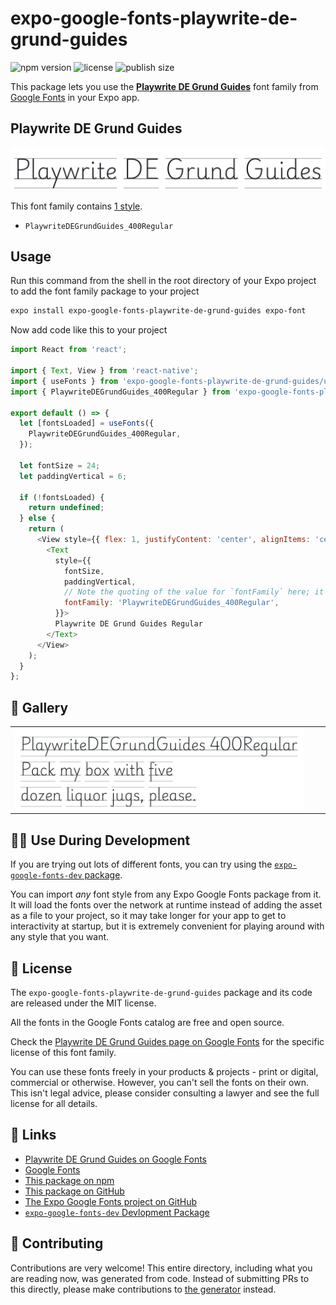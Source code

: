 # expo-google-fonts-playwrite-de-grund-guides

![npm version](https://flat.badgen.net/npm/v/expo-google-fonts-playwrite-de-grund-guides)
![license](https://flat.badgen.net/github/license/expo/google-fonts)
![publish size](https://flat.badgen.net/packagephobia/install/expo-google-fonts-playwrite-de-grund-guides)

This package lets you use the [**Playwrite DE Grund Guides**](https://fonts.google.com/specimen/Playwrite+DE+Grund+Guides) font family from [Google Fonts](https://fonts.google.com/) in your Expo app.

## Playwrite DE Grund Guides

![Playwrite DE Grund Guides](./font-family.png)

This font family contains [1 style](#-gallery).

- `PlaywriteDEGrundGuides_400Regular`

## Usage

Run this command from the shell in the root directory of your Expo project to add the font family package to your project
```sh
expo install expo-google-fonts-playwrite-de-grund-guides expo-font
```

Now add code like this to your project
```js
import React from 'react';

import { Text, View } from 'react-native';
import { useFonts } from 'expo-google-fonts-playwrite-de-grund-guides/useFonts';
import { PlaywriteDEGrundGuides_400Regular } from 'expo-google-fonts-playwrite-de-grund-guides/400Regular';

export default () => {
  let [fontsLoaded] = useFonts({
    PlaywriteDEGrundGuides_400Regular,
  });

  let fontSize = 24;
  let paddingVertical = 6;

  if (!fontsLoaded) {
    return undefined;
  } else {
    return (
      <View style={{ flex: 1, justifyContent: 'center', alignItems: 'center' }}>
        <Text
          style={{
            fontSize,
            paddingVertical,
            // Note the quoting of the value for `fontFamily` here; it expects a string!
            fontFamily: 'PlaywriteDEGrundGuides_400Regular',
          }}>
          Playwrite DE Grund Guides Regular
        </Text>
      </View>
    );
  }
};

```

## 🔡 Gallery


||||
|-|-|-|
|![PlaywriteDEGrundGuides_400Regular](.//400Regular/PlaywriteDEGrundGuides_400Regular.ttf.png)||||


## 👩‍💻 Use During Development

If you are trying out lots of different fonts, you can try using the [`expo-google-fonts-dev` package](https://github.com/freeboub/google-fonts/tree/master/font-packages/dev#readme).

You can import *any* font style from any Expo Google Fonts package from it. It will load the fonts
over the network at runtime instead of adding the asset as a file to your project, so it may take longer
for your app to get to interactivity at startup, but it is extremely convenient
for playing around with any style that you want.

## 📖 License

The `expo-google-fonts-playwrite-de-grund-guides` package and its code are released under the MIT license.

All the fonts in the Google Fonts catalog are free and open source.

Check the [Playwrite DE Grund Guides page on Google Fonts](https://fonts.google.com/specimen/Playwrite+DE+Grund+Guides) for the specific license of this font family.

You can use these fonts freely in your products & projects - print or digital, commercial or otherwise. However, you can't sell the fonts on their own. This isn't legal advice, please consider consulting a lawyer and see the full license for all details.

## 🔗 Links

- [Playwrite DE Grund Guides on Google Fonts](https://fonts.google.com/specimen/Playwrite+DE+Grund+Guides)
- [Google Fonts](https://fonts.google.com/)
- [This package on npm](https://www.npmjs.com/package/expo-google-fonts-playwrite-de-grund-guides)
- [This package on GitHub](https://github.com/freeboub/google-fonts/tree/master/font-packages/playwrite-de-grund-guides)
- [The Expo Google Fonts project on GitHub](https://github.com/freeboub/google-fonts)
- [`expo-google-fonts-dev` Devlopment Package](https://github.com/freeboub/google-fonts/tree/master/font-packages/dev)

## 🤝 Contributing

Contributions are very welcome! This entire directory, including what you are reading now, was generated from code. Instead of submitting PRs to this directly, please make contributions to [the generator](https://github.com/freeboub/google-fonts/tree/master/packages/generator) instead.
